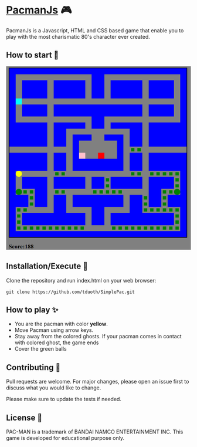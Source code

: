 # [PacmanJs](https://tduoth.github.io/SimplePac/)  :video_game:

PacmanJs is a Javascript, HTML and CSS based game that enable you to play with the most charismatic 80's character ever created.


## How to start :triangular_flag_on_post:
<img src="https://github.com/tduoth/SimplePac/blob/master/PacmanImage.PNG" width="600" height="500">

## Installation/Execute :beginner:

Clone the repository and run index.html on your web browser:

```
git clone https://github.com/tduoth/SimplePac.git
```

## How to play :sparkles:
<ul>
<li>You are the pacman with color <b>yellow</b>.</li>
<li>Move Pacman using arrow keys.</li>
<li>Stay away from the colored ghosts. If your pacman comes in contact with colored ghost, the game ends</li>
<li>Cover the green balls</li>
</ul>

## Contributing :two_men_holding_hands:

Pull requests are welcome. For major changes, please open an issue first to discuss what you would like to change.

Please make sure to update the tests if needed.

## License :ledger:

PAC-MAN is a trademark of BANDAI NAMCO ENTERTAINMENT INC.
This game is developed for educational purpose only.


